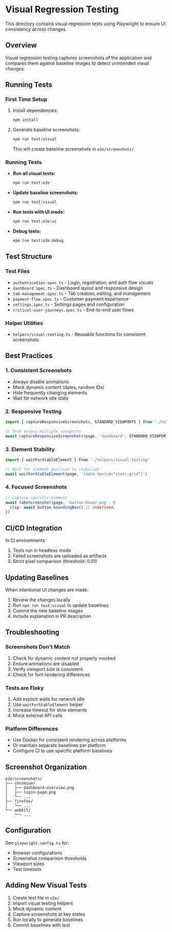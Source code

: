 # Visual Regression Testing

This directory contains visual regression tests using Playwright to ensure UI consistency across changes.

## Overview

Visual regression testing captures screenshots of the application and compares them against baseline images to detect unintended visual changes.

## Running Tests

### First Time Setup

1. Install dependencies:
   ```bash
   npm install
   ```

2. Generate baseline screenshots:
   ```bash
   npm run test:visual
   ```
   This will create baseline screenshots in `e2e/screenshots/`

### Running Tests

- **Run all visual tests:**
  ```bash
  npm run test:e2e
  ```

- **Update baseline screenshots:**
  ```bash
  npm run test:visual
  ```

- **Run tests with UI mode:**
  ```bash
  npm run test:e2e:ui
  ```

- **Debug tests:**
  ```bash
  npm run test:e2e:debug
  ```

## Test Structure

### Test Files

- `authentication.spec.ts` - Login, registration, and auth flow visuals
- `dashboard.spec.ts` - Dashboard layout and responsive design
- `tab-management.spec.ts` - Tab creation, editing, and management
- `payment-flow.spec.ts` - Customer payment experience
- `settings.spec.ts` - Settings pages and configuration
- `critical-user-journeys.spec.ts` - End-to-end user flows

### Helper Utilities

- `helpers/visual-testing.ts` - Reusable functions for consistent screenshots

## Best Practices

### 1. Consistent Screenshots

- Always disable animations
- Mock dynamic content (dates, random IDs)
- Hide frequently changing elements
- Wait for network idle state

### 2. Responsive Testing

```typescript
import { captureResponsiveScreenshots, STANDARD_VIEWPORTS } from './helpers/visual-testing'

// Test across multiple viewports
await captureResponsiveScreenshots(page, 'dashboard', STANDARD_VIEWPORTS)
```

### 3. Element Stability

```typescript
import { waitForStableElement } from './helpers/visual-testing'

// Wait for element position to stabilize
await waitForStableElement(page, '[data-testid="stats-grid"]')
```

### 4. Focused Screenshots

```typescript
// Capture specific element
await takeScreenshot(page, 'button-hover.png', {
  clip: await button.boundingBox() || undefined,
})
```

## CI/CD Integration

In CI environments:

1. Tests run in headless mode
2. Failed screenshots are uploaded as artifacts
3. Strict pixel comparison (threshold: 0.01)

## Updating Baselines

When intentional UI changes are made:

1. Review the changes locally
2. Run `npm run test:visual` to update baselines
3. Commit the new baseline images
4. Include explanation in PR description

## Troubleshooting

### Screenshots Don't Match

1. Check for dynamic content not properly mocked
2. Ensure animations are disabled
3. Verify viewport size is consistent
4. Check for font rendering differences

### Tests are Flaky

1. Add explicit waits for network idle
2. Use `waitForStableElement` helper
3. Increase timeout for slow elements
4. Mock external API calls

### Platform Differences

- Use Docker for consistent rendering across platforms
- Or maintain separate baselines per platform
- Configure CI to use specific platform baselines

## Screenshot Organization

```
e2e/screenshots/
├── chromium/
│   ├── dashboard-overview.png
│   ├── login-page.png
│   └── ...
├── firefox/
│   └── ...
└── webkit/
    └── ...
```

## Configuration

See `playwright.config.ts` for:
- Browser configurations
- Screenshot comparison thresholds
- Viewport sizes
- Test timeouts

## Adding New Visual Tests

1. Create test file in `e2e/`
2. Import visual testing helpers
3. Mock dynamic content
4. Capture screenshots at key states
5. Run locally to generate baselines
6. Commit baselines with test